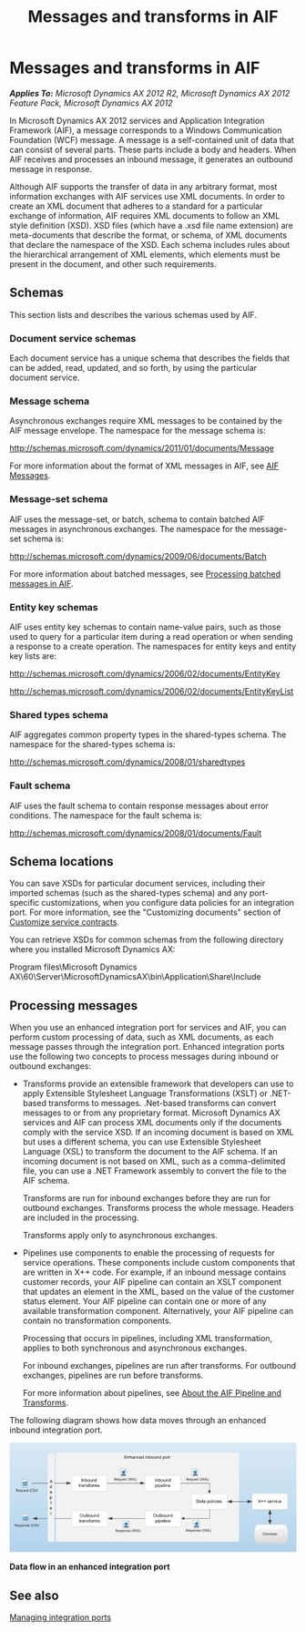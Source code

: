 ﻿---
title: Messages and transforms in AIF
TOCTitle: Messages and transforms
ms:assetid: 94d668e0-db8c-4fe4-b7e3-b144e57f4026
ms:mtpsurl: https://technet.microsoft.com/en-us/library/Gg731873(v=AX.60)
ms:contentKeyID: 35132771
ms.date: 04/17/2013
mtps_version: v=AX.60
---

# Messages and transforms in AIF 


_**Applies To:** Microsoft Dynamics AX 2012 R2, Microsoft Dynamics AX 2012 Feature Pack, Microsoft Dynamics AX 2012_

In Microsoft Dynamics AX 2012 services and Application Integration Framework (AIF), a message corresponds to a Windows Communication Foundation (WCF) message. A message is a self-contained unit of data that can consist of several parts. These parts include a body and headers. When AIF receives and processes an inbound message, it generates an outbound message in response.

Although AIF supports the transfer of data in any arbitrary format, most information exchanges with AIF services use XML documents. In order to create an XML document that adheres to a standard for a particular exchange of information, AIF requires XML documents to follow an XML style definition (XSD). XSD files (which have a .xsd file name extension) are meta-documents that describe the format, or schema, of XML documents that declare the namespace of the XSD. Each schema includes rules about the hierarchical arrangement of XML elements, which elements must be present in the document, and other such requirements.

## Schemas

This section lists and describes the various schemas used by AIF.

### Document service schemas

Each document service has a unique schema that describes the fields that can be added, read, updated, and so forth, by using the particular document service.

### Message schema

Asynchronous exchanges require XML messages to be contained by the AIF message envelope. The namespace for the message schema is:

http://schemas.microsoft.com/dynamics/2011/01/documents/Message

For more information about the format of XML messages in AIF, see [AIF Messages](http://go.microsoft.com/fwlink/?linkid=223878).

### Message-set schema

AIF uses the message-set, or batch, schema to contain batched AIF messages in asynchronous exchanges. The namespace for the message-set schema is:

http://schemas.microsoft.com/dynamics/2009/06/documents/Batch

For more information about batched messages, see [Processing batched messages in AIF](processing-batched-messages-in-aif.md).

### Entity key schemas

AIF uses entity key schemas to contain name-value pairs, such as those used to query for a particular item during a read operation or when sending a response to a create operation. The namespaces for entity keys and entity key lists are:

http://schemas.microsoft.com/dynamics/2006/02/documents/EntityKey

http://schemas.microsoft.com/dynamics/2006/02/documents/EntityKeyList

### Shared types schema

AIF aggregates common property types in the shared-types schema. The namespace for the shared-types schema is:

http://schemas.microsoft.com/dynamics/2008/01/sharedtypes

### Fault schema

AIF uses the fault schema to contain response messages about error conditions. The namespace for the fault schema is:

http://schemas.microsoft.com/dynamics/2008/01/documents/Fault

## Schema locations

You can save XSDs for particular document services, including their imported schemas (such as the shared-types schema) and any port-specific customizations, when you configure data policies for an integration port. For more information, see the "Customizing documents" section of [Customize service contracts](customize-service-contracts.md).

You can retrieve XSDs for common schemas from the following directory where you installed Microsoft Dynamics AX:

Program files\\Microsoft Dynamics AX\\60\\Server\\MicrosoftDynamicsAX\\bin\\Application\\Share\\Include

## Processing messages

When you use an enhanced integration port for services and AIF, you can perform custom processing of data, such as XML documents, as each message passes through the integration port. Enhanced integration ports use the following two concepts to process messages during inbound or outbound exchanges:

  - Transforms provide an extensible framework that developers can use to apply Extensible Stylesheet Language Transformations (XSLT) or .NET-based transforms to messages. .Net-based transforms can convert messages to or from any proprietary format. Microsoft Dynamics AX services and AIF can process XML documents only if the documents comply with the service XSD. If an incoming document is based on XML but uses a different schema, you can use Extensible Stylesheet Language (XSL) to transform the document to the AIF schema. If an incoming document is not based on XML, such as a comma-delimited file, you can use a .NET Framework assembly to convert the file to the AIF schema.
    
    Transforms are run for inbound exchanges before they are run for outbound exchanges. Transforms process the whole message. Headers are included in the processing.
    
    Transforms apply only to asynchronous exchanges.

  - Pipelines use components to enable the processing of requests for service operations. These components include custom components that are written in X++ code. For example, if an inbound message contains customer records, your AIF pipeline can contain an XSLT component that updates an element in the XML, based on the value of the customer status element. Your AIF pipeline can contain one or more of any available transformation component. Alternatively, your AIF pipeline can contain no transformation components.
    
    Processing that occurs in pipelines, including XML transformation, applies to both synchronous and asynchronous exchanges.
    
    For inbound exchanges, pipelines are run after transforms. For outbound exchanges, pipelines are run before transforms.
    
    For more information about pipelines, see [About the AIF Pipeline and Transforms](about-the-aif-pipeline-and-transforms.md).

The following diagram shows how data moves through an enhanced inbound integration port.

![Data flow in an AIF enhanced integration port](images/Gg731873.AX6_AIF_Document_Service_Data_Flow(AX.60).png "Data flow in an AIF enhanced integration port")

**Data flow in an enhanced integration port**

## See also

[Managing integration ports](managing-integration-ports.md)

